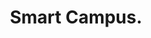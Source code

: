 ---
layout: publication-layout
year: 2013
title: Smart Campus.
description: 5 February, 2013. IIIT-B, Bangalore. Presented by Harsha Krishna, Onkar Hoysala.
link: http://fieldsofview.in/bibtex.php?refname=krishna13iiitb
ide: feb5smartcampus
tag: presentations
categories: presentations
---